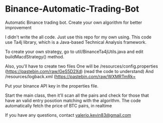 # Binance-Automatic-Trading-Bot
Automatic Binance trading bot. Create your own algorithm for better improvement

I didn't write the all code. Just use this repo for my own using.
This code use Ta4j library, which is a Java-based Technical Analysis framework.

To create your own strategy, go to util/BinanceTa4jUtils.java and edit buildMacdStrategy() method.

Also, you'll have to create two files
One will be /resources/config.properties (https://pastebin.com/raw/GeS5D2Xd) (read the code to understand)
And /resources/logback.xml (https://pastebin.com/raw/WXMRTmRk=

Put your binance API key in the properties file.

Start the main class, then it'll scan all the pairs and check for those that have an valid entry posotion matching with the algorithm.
The code automatically fetch the price of BTC pairs, in realtime

If you have any questions, contact valerio.kevin83@gmail.com 
